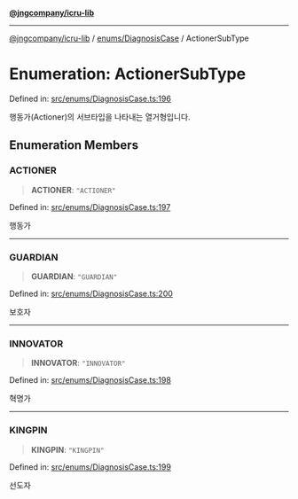 [**@jngcompany/icru-lib**](../../../README.md)

***

[@jngcompany/icru-lib](../../../README.md) / [enums/DiagnosisCase](../README.md) / ActionerSubType

# Enumeration: ActionerSubType

Defined in: [src/enums/DiagnosisCase.ts:196](https://github.com/jngcompany/icru-lib/blob/d3a4d9c24074b22f396121b6f6d7c5106c66ae75/src/enums/DiagnosisCase.ts#L196)

행동가(Actioner)의 서브타입을 나타내는 열거형입니다.

## Enumeration Members

### ACTIONER

> **ACTIONER**: `"ACTIONER"`

Defined in: [src/enums/DiagnosisCase.ts:197](https://github.com/jngcompany/icru-lib/blob/d3a4d9c24074b22f396121b6f6d7c5106c66ae75/src/enums/DiagnosisCase.ts#L197)

행동가

***

### GUARDIAN

> **GUARDIAN**: `"GUARDIAN"`

Defined in: [src/enums/DiagnosisCase.ts:200](https://github.com/jngcompany/icru-lib/blob/d3a4d9c24074b22f396121b6f6d7c5106c66ae75/src/enums/DiagnosisCase.ts#L200)

보호자

***

### INNOVATOR

> **INNOVATOR**: `"INNOVATOR"`

Defined in: [src/enums/DiagnosisCase.ts:198](https://github.com/jngcompany/icru-lib/blob/d3a4d9c24074b22f396121b6f6d7c5106c66ae75/src/enums/DiagnosisCase.ts#L198)

혁명가

***

### KINGPIN

> **KINGPIN**: `"KINGPIN"`

Defined in: [src/enums/DiagnosisCase.ts:199](https://github.com/jngcompany/icru-lib/blob/d3a4d9c24074b22f396121b6f6d7c5106c66ae75/src/enums/DiagnosisCase.ts#L199)

선도자
